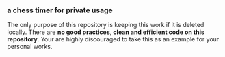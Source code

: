 ### a chess timer for private usage

The only purpose of this repository is keeping this work if it is deleted
locally. There are <b>no good practices, clean and efficient code on this
repository</b>. Your are highly discouraged to take this as an example for
your personal works.

